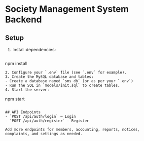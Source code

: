 # Society Management System Backend

## Setup

1. Install dependencies:
   ```
npm install
   ```
2. Configure your `.env` file (see `.env` for example).
3. Create the MySQL database and tables:
   - Create a database named `sms_db` (or as per your `.env`)
   - Run the SQL in `models/init.sql` to create tables.
4. Start the server:
   ```
npm start
   ```

## API Endpoints
- `POST /api/auth/login` — Login
- `POST /api/auth/register` — Register

Add more endpoints for members, accounting, reports, notices, complaints, and settings as needed.
